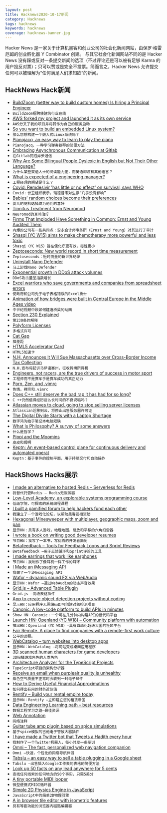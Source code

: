```yaml
---
layout: post
title: Hacknews2020-10-17新闻
category: Hacknews
tags: hacknews
keywords: hacknews
coverage: hacknews-banner.jpg
---
```


Hacker News 是一家关于计算机黑客和创业公司的社会化新闻网站，由保罗·格雷厄姆的创业孵化器 Y Combinator 创建。
与其它社会化新闻网站不同的是 Hacker News 没有踩或反对一条提交新闻的选项（不过评论还是可以被有足够 Karma 的用户投反对票）；只可以赞或是完全不投票。简而言之，Hacker News 允许提交任何可以被理解为“任何满足人们求知欲”的新闻。

## HackNews Hack新闻


- [BuildZoom (better way to build custom homes) Is hiring a Principal Engineer](https://jobs.lever.co/buildzoom)
- `BuildZoom招聘使建筑行业在线`
- [AWS forked my project and launched it as its own service](https://twitter.com/tim_nolet/status/1317061818574082050)
- `AWS分叉了我的项目并将其作为自己的服务启动`
- [So you want to build an embedded Linux system?](https://jaycarlson.net/embedded-linux/)
- `那么您想构建一个嵌入式Linux系统吗？`
- [Pianojacq, an easy way to learn to play the piano](https://jacquesmattheij.com/2020-09-20-pianojacq-learn-to-play-piano/)
- `Pianojacq，一种学习弹奏钢琴的简便方法`
- [Embracing Asynchronous Communication at Gitlab](https://about.gitlab.com/company/culture/all-remote/asynchronous/#async-30-at-gitlab)
- `在Gitlab拥抱异步通信`
- [Why Are Some Bilingual People Dyslexic in English but Not Their Other Language?](https://neurosciencenews.com/bilingual-dyslexia-17144/)
- `为什么某些双语人士的阅读能力差，而英语却没有其他语言？`
- [What is expected of a engineering manager?](http://blog.rlmflores.me/2020/10/14/what_is_expected_of_an_engineering_manager/)
- `工程经理的期望是什么？`
- [Covid: Remdesivir 'has little or no effect' on survival, says WHO](https://www.bbc.co.uk/news/world-54566730)
- `Covid：世卫组织表示，瑞德昔韦对生存“几乎没有影响”`
- [Babies' random choices become their preferences](https://hub.jhu.edu/2020/10/02/babies-prefer-what-they-choose-even-when-random/)
- `婴儿的随机选择成为他们的喜好`
- [Tinnitus Treatment from Neuromod](https://www.lenire.com/)
- `Neuromod的耳鸣治疗`
- [Firms That Imploded Have Something in Common: Ernst and Young Audited Them](https://www.wsj.com/articles/string-of-firms-that-imploded-have-something-in-common-ernst-young-audited-them-11602863319)
- `内爆的公司有一些共同点：安永会计师事务所（Ernst and Young）对其进行了审计`
- [Shasqi (YC W15) aims to make chemotherapy more powerful and less toxic](https://www.forbes.com/sites/katiejennings/2020/10/14/side-effects-from-chemo-can-be-devastating-this-startup-aims-to-change-that/#3cd211b4127c)
- `Shasqi（YC W15）旨在使化疗更有效，毒性更小`
- [Zeptoseconds: New world record in short time measurement](https://www.goethe-university-frankfurt.de/93203693/Zeptoseconds__New_world_record_in_short_time_measurement?locale=en)
- `Zeptoseconds：短时测量的新世界纪录`
- [Uninstall Nano Defender](https://resynth1943.net/articles/uninstall-nano-defender-immediately/)
- `马上卸载Nano Defender`
- [Exponential growth in DDoS attack volumes](https://cloud.google.com/blog/products/identity-security/identifying-and-protecting-against-the-largest-ddos-attacks)
- `DDoS攻击量呈指数增长`
- [Excel warriors who save governments and companies from spreadsheet errors](https://www.wired.co.uk/article/spreadsheet-excel-errors)
- `使政府和公司免于电子表格错误的Excel勇士`
- [Animation of how bridges were built in Central Europe in the Middle Ages video](https://www.youtube.com/watch?v=nJgD6gyi0Wk)
- `中世纪视频中欧如何建造桥梁的动画`
- [Section 230 Explained](https://arstechnica.com/tech-policy/2020/06/section-230-the-internet-law-politicians-love-to-hate-explained/)
- `第230条的解释`
- [Polyform Licenses](https://polyformproject.org/licenses/)
- `多格式许可`
- [Cat Gap](https://en.wikipedia.org/wiki/Cat_gap)
- `猫差距`
- [HTML5 Accelerator Card](https://twitter.com/_Ninji/status/1317197426449633281)
- `HTML5加速卡`
- [N.H. Announces It Will Sue Massachusetts over Cross-Border Income Tax Collection](https://www.nhpr.org/post/nh-announces-it-will-sue-massachusetts-over-cross-border-income-tax-collections#stream/0)
- `N.H.宣布将起诉马萨诸塞州，征收跨境所得税`
- [Engineers, not racers, are the true drivers of success in motor sport](https://www.economist.com/graphic-detail/2020/10/17/engineers-not-racers-are-the-true-drivers-of-success-in-motor-sport)
- `工程师而不是赛车手是赛车成功的真正动力`
- [Porn, Zen, and .vimrc](http://karolis.koncevicius.lt/posts/porn_zen_and_vimrc/)
- `色情，禅宗和.vimrc`
- [Does C++ still deserve the bad rap it has had for so long?](https://nibblestew.blogspot.com/2020/10/does-c-still-deserve-bad-rap-it-has-had.html)
- `C ++仍然值得经历这么长时间的不良说唱吗？`
- [Atlassian moves to cloud, going to stop selling server licenses](https://www.atlassian.com/migration/journey-to-cloud?jobid=104830907&subid=1515944789)
- `Atlassian迁移到云，将停止出售服务器许可证`
- [The Digital Divide Starts with a Laptop Shortage](https://www.nytimes.com/2020/10/12/technology/laptops-schools-digital-divide.html)
- `数字鸿沟始于笔记本电脑短缺`
- [What Is Philosophy? A survey of some answers](https://1000wordphilosophy.com/2020/10/10/philosophy/)
- `什么是哲学？`
- [Pippi and the Moomins](https://aeon.co/essays/pippi-and-the-moomins-served-as-a-social-antidote-to-fascism)
- `皮皮和姆明`
- [Keptn: An event-based control plane for continuous delivery and automated operat](https://keptn.sh/)
- `Keptn：基于事件的控制平面，用于持续交付和自动操作`


## HackShows Hacks展示

- [ I made an alternative to hosted Redis – Serverless for Redis](https://thiicket.com/)
- `我替代托管Redis – Redis无服务器`
- [ Low-Level Academy, an explorable systems programming course](https://lowlvl.org/tcp-ip-fundamentals/exchanging-messages)
- `低级学院，可探索的系统编程课程`
- [ I built a gamified forum to help hackers fund each other](https://hackerstash.com)
- `我建立了一个游戏化论坛，以帮助黑客互相资助`
- [ Hexagonal Minesweeper with multiplayer, geographic maps, zoom and pan](https://www.multisweeper.com/)
- `显示HN：具有多人游戏，地理地图，缩放和平移的六角扫雷器`
- [ I wrote a book on writing good developer resumes](https://thetechresume.com/)
- `节目HN：我写了一本书，写优秀的开发者简历`
- [ Betafeedback – Tools for Feedback Loops and Sprint Reviews](https://www.betafeedback.com)
- `Betafeedback –用于反馈循环和Sprint评论的工具`
- [ I made earrings that work like earphones](https://peripherii.com)
- `节目HN：我制作了像耳机一样工作的耳环`
- [ I Made an iMessaging API](https://sendblue.co)
- `我做了一个iMessaging API`
- [ Wafxr – dynamic sound FX via WebAudio](https://andyhall.github.io/wafxr/)
- `显示HN：Wafxr –通过WebAudio的动态声音效果`
- [ Grid.js – Advanced Table Plugin](https://gridjs.io/)
- `Grid.js –高级表格插件`
- [ App to create object detection projects without coding](https://www.lookuq.com/create-your-own-app)
- `显示HN：应用程序无需编码即可创建对象检测项目`
- [ Canonic: A low-code platform to build APIs in minutes](https://canonic.dev)
- `Show HN：Canonic：一个可在几分钟内构建API的低代码平台`
- [Launch HN: Openland (YC W18) – Community platform with automation](item?id=24790209)
- `推出HN：Openland（YC W18）–具有自动化超级大国的社区平台`
- [ Fair Remote. A place to find companies with a remote-first work culture](https://fairremote.com)
- `公平的远程。`
- [ WebCatalog – turn websites into desktop apps](https://webcatalog.app/)
- `显示HN：WebCatalog –将网站变成桌面应用程序`
- [ 3D scanned human characters for game developers](https://scanandeggs.com/)
- `3D扫描游戏角色的人类角色`
- [ Architecture Analyzer for the TypeScript Projects](https://arc.patico.pro)
- `TypeScript项目的架构分析器`
- [ Receive an email when purpleair quality is unhealthy](https://github.com/alanhamlett/purpleair-notify)
- `紫色空气质量不正常时会收到一封电子邮件`
- [ How to Derive Useful Financial Approximations](https://www.neelsomani.com/blog/derive-useful-financial-approximations.php)
- `如何得出有用的财务近似值`
- [ Rentify – Build your rental empire today](https://rentify.store?v=1)
- `显示HN：Rentify –立即建立您的租赁帝国`
- [ Data Engineering Learning path – best resources](https://awesomedataengineering.com)
- `数据工程学习之路–最佳资源`
- [ Web Annotation](https://www.kontxt.io)
- `网络注释`
- [ Guitar tube amp plugin based on spice simulations](https://github.com/resonantdsp/SwankyAmp)
- `基于spice模拟的吉他电子管放大器插件`
- [ I have made a Twitter bot that Tweets a Hadith every hour](https://github.com/Ananto30/hadith-every-hour)
- `我制作了一个Twitter机器人，每小时发一条圣训`
- [ Omni – The fast, personalized web navigation companion](https://tefter.io/extensions/omni)
- `Omni –快速，个性化的网络导航伴侣`
- [ Tabslu – an easy way to sell a table plugging in a Google sheet](https://tabslu.com)
- `Tabslu –出售插入Google工作表的表格的简便方法`
- [ Look up 50 facts on any lead anywhere for 5 cents](http://enhance.diffbot.com)
- `查找任何线索的任何地方的50个事实，只需5美分`
- [ A tiny portable MIDI looper](https://www.beeplab.one/)
- `微型便携式MIDI循环器`
- [ Simple 2D Physics Engine in JavaScript](https://github.com/reutiteuti/physics-js)
- `JavaScript中的简单2D物理引擎`
- [ A in browser tile editor with isometric features](https://victorqribeiro.itch.io/tile-editor/devlog/187434/tile-editor-now-with-isometric-tiles)
- `具有等距功能的浏览器内磁贴编辑器`

